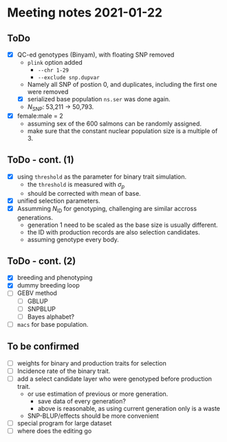 # Meeting notes 2021-01-22

## ToDo
- [x] QC-ed genotypes (Binyam), with floating SNP removed
  - `plink` option added
    - `--chr 1-29`
    - `--exclude snp.dupvar`
  - Namely all SNP of postion 0, and duplicates, including the first one were removed
  - [x] serialized base population `ns.ser` was done again.
  - $N_{\text{SNP}}$: 53,211 $\to$ 50,793.
- [x] female:male = 2
  - assuming sex of the 600 salmons can be randomly assigned.
  - make sure that the constant nuclear population size is a multiple of 3.

## ToDo - cont. (1)
- [x] using `threshold` as the parameter for binary trait simulation.
  - the `threshold` is measured with $\sigma_p$
  - should be corrected with mean of base.
- [x] unified selection parameters.
- [x] Assumming $N_{\text{ID}}$ for genotyping, challenging are similar accross generations.
  - generation 1 need to be scaled as the base size is usually different.
  - the ID with production records are also selection candidates.
  - assuming genotype every body.

## ToDo - cont. (2)
- [x] breeding and phenotyping
- [x] dummy breeding loop
- [ ] GEBV method
  - [ ] GBLUP
  - [ ] SNPBLUP
  - [ ] Bayes alphabet?
- [ ] `macs` for base population.

## To be confirmed
- [ ] weights for binary and production traits for selection
- [ ] Incidence rate of the binary trait.
- [ ] add a select candidate layer who were genotyped before production trait.
  - or use estimation of previous or more generation.
    - save data of every generation?
    - above is reasonable, as using current generation only is a waste
  - SNP-BLUP/effects should be more convenient
- [ ] special program for large dataset
- [ ] where does the editing go
